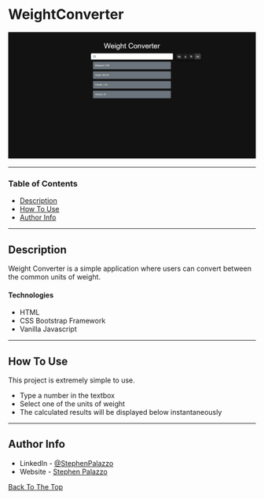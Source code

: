 # WeightConverter

![Project Image](WeightConverter.PNG)

---

### Table of Contents

- [Description](#description)
- [How To Use](#how-to-use)
- [Author Info](#author-info)

---

## Description

Weight Converter is a simple application where users can convert between the common units of weight.

#### Technologies

- HTML
- CSS Bootstrap Framework
- Vanilla Javascript

---

## How To Use

This project is extremely simple to use.

- Type a number in the textbox
- Select one of the units of weight
- The calculated results will be displayed below instantaneously

---

## Author Info

- LinkedIn - [@StephenPalazzo](https://www.linkedin.com/in/stephenpalazzo)
- Website - [Stephen Palazzo](https://stephenpalazzo.com)

[Back To The Top](#WeightConverter)
